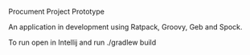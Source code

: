 Procument Project Prototype

An application in development using Ratpack, Groovy, Geb and Spock.

To run open in Intellij and run ./gradlew build